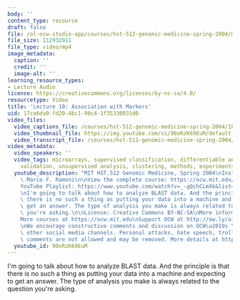 ```yaml
---
body: ''
content_type: resource
draft: false
file: /ol-ocw-studio-app/courses/hst-512-genomic-medicine-spring-2004/mithst_512s04_lec10_360p_16_9.mp4
file_size: 112932911
file_type: video/mp4
image_metadata:
  caption: ''
  credit: ''
  image-alt: ''
learning_resource_types:
- Lecture Audio
license: https://creativecommons.org/licenses/by-nc-sa/4.0/
resourcetype: Video
title: 'Lecture 10: Association with Markers'
uid: 17ca6da0-fd20-4bc1-90c4-1f35330831d0
video_files:
  video_captions_file: /courses/hst-512-genomic-medicine-spring-2004/1LJb05R-IlSu2oj6D9of1VAd2O3SOUJ3m_transcript.webvtt
  video_thumbnail_file: https://img.youtube.com/vi/90xRzK69EuM/default.jpg
  video_transcript_file: /courses/hst-512-genomic-medicine-spring-2004/1LJb05R-IlSu2oj6D9of1VAd2O3SOUJ3m_transcript.pdf
video_metadata:
  video_speakers: ''
  video_tags: microarrays, supervised classification, differentiable analysis, prediction,
    validation, unsupervised analysis, clustering, methods, experiments, base networks
  youtube_description: "MIT HST.512 Genomic Medicine, Spring 2004\nInstructor: Dr.\
    \ Marco F. Ramoni\n\nView the complete course: https://ocw.mit.edu/courses/hst-512-genomic-medicine-spring-2004/\n\
    YouTube Playlist: https://www.youtube.com/watch?v=_-gQchCLmXk&list=PLUl4u3cNGP613PJMNmRjAIdBr76goU1V5\n\
    \nI'm going to talk about how to analyze BLAST data. And the principle is that\
    \ there is no such a thing as putting your data into a machine and expecting to\
    \ get an answer. The type of analysis you make is always related to the question\
    \ you're asking.\n\nLicense: Creative Commons BY-NC-SA\nMore information at https://ocw.mit.edu/terms\n\
    More courses at https://ocw.mit.edu\nSupport OCW at http://ow.ly/a1If50zVRlQ\n\
    \nWe encourage constructive comments and discussion on OCW\u2019s YouTube and\
    \ other social media channels. Personal attacks, hate speech, trolling, and inappropriate\
    \ comments are not allowed and may be removed. More details at https://ocw.mit.edu/comments."
  youtube_id: 90xRzK69EuM
---
```

I'm going to talk about how to analyze BLAST data. And the principle is that there is no such a thing as putting your data into a machine and expecting to get an answer. The type of analysis you make is always related to the question you're asking.